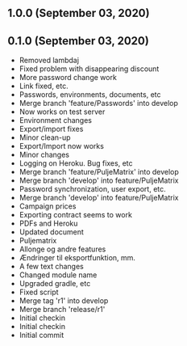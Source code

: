 ## 1.0.0 (September 03, 2020)


## 0.1.0 (September 03, 2020)
  - Removed lambdaj
  - Fixed problem with disappearing discount
  - More password change work
  - Link fixed, etc.
  - Passwords, environments, documents, etc
  - Merge branch 'feature/Passwords' into develop
  - Now works on test server
  - Environment changes
  - Export/import fixes
  - Minor clean-up
  - Export/Import now works
  - Minor changes
  - Logging on Heroku. Bug fixes, etc
  - Merge branch 'feature/PuljeMatrix' into develop
  - Merge branch 'develop' into feature/PuljeMatrix
  - Password synchronization, user export, etc.
  - Merge branch 'develop' into feature/PuljeMatrix
  - Campaign prices
  - Exporting contract seems to work
  - PDFs and Heroku
  - Updated document
  - Puljematrix
  - Allonge og andre features
  - Ændringer til eksportfunktion, mm.
  - A few text changes
  - Changed module name
  - Upgraded gradle, etc
  - Fixed script
  - Merge tag 'r1' into develop
  - Merge branch 'release/r1'
  - Initial checkin
  - Initial checkin
  - Initial commit

